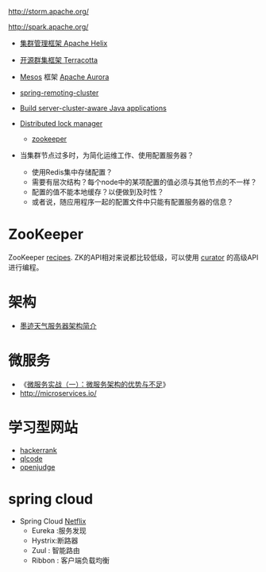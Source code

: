 http://storm.apache.org/

http://spark.apache.org/

* [集群管理框架 Apache Helix](http://helix.apache.org/)
* [开源群集框架 Terracotta](http://terracotta.org/)
* [Mesos](http://mesos.apache.org/) 框架 [Apache Aurora](http://aurora.apache.org/)
* [spring-remoting-cluster ](http://code.google.com/p/spring-remoting-cluster/wiki/Usage)
* [Build server-cluster-aware Java applications](http://www.ibm.com/developerworks/java/library/j-zookeeper/)
* [Distributed lock manager](http://en.wikipedia.org/wiki/Distributed_lock_manager)
    * [zookeeper](http://zookeeper.apache.org/)

* 当集群节点过多时，为简化运维工作、使用配置服务器？
    * 使用Redis集中存储配置？
    * 需要有层次结构？每个node中的某项配置的值必须与其他节点的不一样？
    * 配置的值不能本地缓存？以便做到及时性？
    * 或者说，随应用程序一起的配置文件中只能有配置服务器的信息？


# ZooKeeper

ZooKeeper [recipes](http://zookeeper.apache.org/doc/r3.4.6/recipes.html).
ZK的API相对来说都比较低级，可以使用 [curator](http://curator.apache.org/) 的高级API进行编程。


# 架构

*  [墨迹天气服务器架构简介](http://download.csdn.net/detail/u010702509/8357037)

# 微服务

* 《[微服务实战（一）：微服务架构的优势与不足](http://kb.cnblogs.com/page/521880/)》
* http://microservices.io/

# 学习型网站

* [hackerrank](https://www.hackerrank.com/)
* [qlcode](http://www.qlcoder.com)
* [openjudge](http://www.bailian.openjudge.cn/)

# spring cloud

* Spring Cloud [Netflix](https://netflix.github.io/)
    * Eureka :服务发现
    * Hystrix:断路器
    * Zuul   : 智能路由
    * Ribbon : 客户端负载均衡
